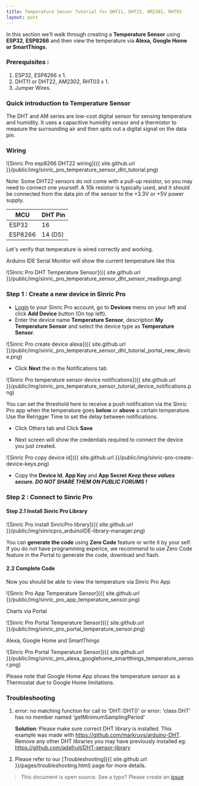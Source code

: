 ```yaml
---
title: Temperature Sensor Tutorial for DHT11, DHT22, AM2302, RHT03
layout: post
---
```


In this section we’ll walk through creating a **Temperature Sensor** using **ESP32**, **ESP8266** and then view the temperature via **Alexa, Google Home or SmartThings**.

### Prerequisites : 

1. ESP32, ESP8266 x 1.
2. DHT11 or DHT22, AM2302, RHT03 x 1.
3. Jumper Wires.

### Quick introduction to Temperature Sensor

The DHT and AM series are low-cost digital sensor for sensing temperature and humidity. It uses a capacitive humidity sensor and a thermistor to measure the surrounding air and then spits out a digital signal on the data pin. 


### Wiring

![Sinric Pro esp8266 DHT22 wiring]({{ site.github.url }}/public/img/sinric_pro_temperature_sensor_dht_tutorial.png) 

Note: Some DHT22 sensors do not come with a pull-up resistor, so you may need to connect one yourself. A 10k resistor is typically used, and it should be connected from the data pin of the sensor to the +3.3V or +5V power supply. 



| MCU       | DHT Pin     |
| --------- | ------- |
| ESP32     |    16   |
| ESP8266   |    14 (D5)    |

Let's verify that temperature is wired correctly and working. 

<script src="https://gist.github.com/kakopappa/08c5cd5bbee8da13e6ca081afd017974.js"></script>

Arduino IDE Serial Monitor will show the current temperature like this

![Sinric Pro DHT Temperature Sensor]({{ site.github.url }}/public/img/sinric_pro_temperature_sensor_dht_sensor_readings.png)

### Step 1 : Create a new device in Sinric Pro

* [Login](http://portal.sinric.pro) to your Sinric Pro account, go to **Devices** menu on your left and click **Add Device** button (On top left).
* Enter the device name **Temperature Sensor**, description **My Temperature Sensor** and select the device type as **Temperature Sensor**.

![Sinric Pro create device alexa]({{ site.github.url }}/public/img/sinric_pro_temperature_sensor_dht_tutorial_portal_new_device.png)

* Click **Next** the in the Notifications tab

![Sinric Pro temperature sensor device notifications]({{ site.github.url }}/public/img/sinric_pro_temperature_sensor_tutorial_device_notifications.png)

You can set the threshold here to receive a push notification via the Sinric Pro app when the temperature goes **below** or **above** a certain temperature. Use the Retrigger Time to set the delay between notifications.

* Click Others tab and Click **Save**

* Next screen will show the credentials required to connect the device you just created.

![Sinric Pro copy device id]({{ site.github.url }}/public/img/sinric-pro-create-device-keys.png)

* Copy the **Device Id**, **App Key** and **App Secret** ***Keep these values secure. DO NOT SHARE THEM ON PUBLIC FORUMS !***

### Step 2 : Connect to Sinric Pro 

#### Step 2.1 Install Sinric Pro Library

![Sinric Pro install SinricPro library]({{ site.github.url }}/public/img/sinricpro_arduinoIDE-library-manager.png)

You can **generate the code** using **Zero Code** feature or write it by your self. If you do not have programming experice, we recommend to use Zero Code feature in the Portal to generate the code, download and flash.

#### 2.2 Complete Code
  
<script src="https://gist.github.com/kakopappa/a6574e1e0c57a5cdcb46d357a5dd6ee3.js"></script>
 
Now you should be able to view the temperature via Sinric Pro App
  
![Sinric Pro App Temperature Sensor]({{ site.github.url }}/public/img/sinric_pro_app_temperature_sensor.png)

Charts via Portal

![Sinric Pro Portal Temperature Sensor]({{ site.github.url }}/public/img/sinric_pro_portal_temperature_sensor.png)

Alexa, Google Home and SmartThings

![Sinric Pro Portal Temperature Sensor]({{ site.github.url }}/public/img/sinric_pro_alexa_googlehome_smartthings_temperature_sensor.png)

Please note that Google Home App shows the temperature sensor as a Thermostat due to Google Home limitations.

### Troubleshooting

1. error: no matching function for call to 'DHT::DHT()' or error: 'class DHT' has no member named 'getMinimumSamplingPeriod'

    **Solution**: Please make sure correct DHT library is installed. This example was made with https://github.com/markruys/arduino-DHT.  Remove any other DHT libraries you may have previously installed eg: https://github.com/adafruit/DHT-sensor-library

2. Please refer to our [Troubleshooting]({{ site.github.url }}/pages/troubleshooting.html) page for more details.

 
> This document is open source. See a typo? Please create an [issue](https://github.com/sinricpro/help-docs)